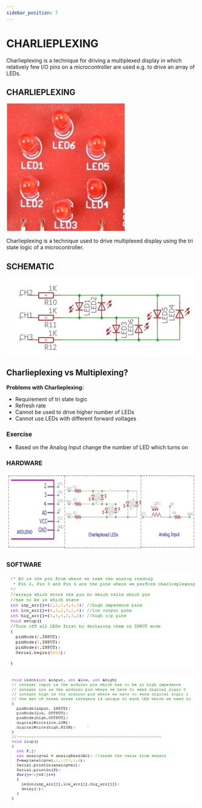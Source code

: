 ```yaml
---
sidebar_position: 7
---
```


# CHARLIEPLEXING

Charlieplexing is a technique for driving a multiplexed display in which relatively few I/O pins on a microcontroller are used e.g. to drive an array of LEDs.

## CHARLIEPLEXING
![](img/lecture7_pg2.JPG)
    
Charlieplexing is a technique used to drive multiplexed display using the tri state logic of a microcontroller.

## SCHEMATIC
![](img/lecture7_pg3.JPG)
    

## Charlieplexing vs Multiplexing?

**Problems with Charlieplexing:**
- Requirement of tri state logic
- Refresh rate
- Cannot be used to drive higher number of LEDs
- Cannot use LEDs with different forward voltages

### Exercise

- Based on the Analog Input change the number of LED which turns on

### HARDWARE

![](img/lecture7_pg6.JPG)
    

### SOFTWARE

![](img/lecture7_pg7.JPG)
    
![](img/lecture7_pg8.JPG)
    